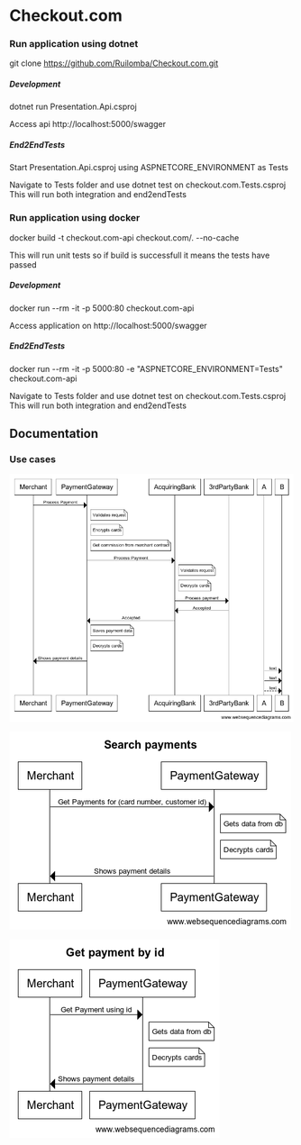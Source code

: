 # Checkout.com

### Run application using dotnet

git clone https://github.com/Ruilomba/Checkout.com.git

##### Development
dotnet run Presentation.Api.csproj

Access api http://localhost:5000/swagger

##### End2EndTests
Start Presentation.Api.csproj using ASPNETCORE_ENVIRONMENT as Tests

Navigate to Tests folder and use dotnet test on checkout.com.Tests.csproj
This will run both integration and end2endTests

### Run application using docker

docker build -t checkout.com-api checkout.com/. --no-cache

This will run unit tests so if build is successfull it means the tests have passed

##### Development
docker run --rm -it -p 5000:80 checkout.com-api 

Access application on http://localhost:5000/swagger

##### End2EndTests
docker run --rm -it -p 5000:80 -e "ASPNETCORE_ENVIRONMENT=Tests" checkout.com-api

Navigate to Tests folder and use dotnet test on checkout.com.Tests.csproj
This will run both integration and end2endTests

## Documentation


### Use cases

![Process Payment](Documentation/Use%20Cases/ProcessPayment.png)

![Search Payment](Documentation/Use%20Cases/SearchPayments.png)

![Search Payment](Documentation/Use%20Cases/GetPaymentById.png)
